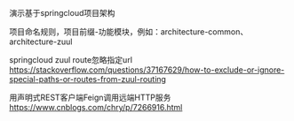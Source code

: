 演示基于springcloud项目架构

项目命名规则，项目前缀-功能模块，例如：architecture-common、architecture-zuul

springcloud zuul route忽略指定url
https://stackoverflow.com/questions/37167629/how-to-exclude-or-ignore-special-paths-or-routes-from-zuul-routing

用声明式REST客户端Feign调用远端HTTP服务
https://www.cnblogs.com/chry/p/7266916.html